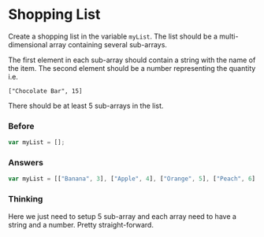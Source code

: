 # Shopping List

Create a shopping list in the variable `myList`. The list
should be a multi-dimensional array containing several sub-arrays.

The first element in each sub-array should contain a string
with the name of the item. The second element should be a number
representing the quantity i.e.

`["Chocolate Bar", 15]`

There should be at least 5 sub-arrays in the list.

### Before

```javascript
var myList = [];
```

### Answers

```javascript
var myList = [["Banana", 3], ["Apple", 4], ["Orange", 5], ["Peach", 6], ["Pineaple", 7]];
```

### Thinking

Here we just need to setup 5 sub-array and each array need to have a string
and a number. Pretty straight-forward.
